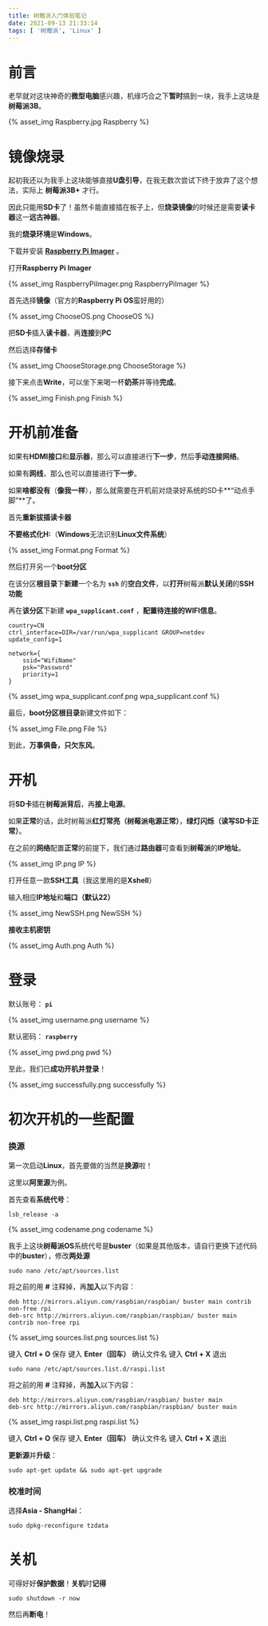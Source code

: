 ```yaml
---
title: 树莓派入门体验笔记
date: 2021-09-13 21:33:14
tags: [ '树莓派', 'Linux' ]
---
```


# 前言
老早就对这块神奇的**微型电脑**感兴趣，机缘巧合之下**暂时**搞到一块，我手上这块是**树莓派3B**。

{% asset_img Raspberry.jpg Raspberry %}

# 镜像烧录
起初我还以为我手上这块能够直接**U盘引导**，在我无数次尝试下终于放弃了这个想法，实际上 **树莓派3B+** 才行。

因此只能用**SD卡**了！虽然卡能直接插在板子上，但**烧录镜像**的时候还是需要**读卡器**这一**远古神器**。

我的**烧录环境**是**Windows**。

下载并安装 **[Raspberry Pi Imager](https://www.raspberrypi.org/software/)** 。

打开**Raspberry Pi Imager**

{% asset_img RaspberryPiImager.png RaspberryPiImager %}

首先选择**镜像**（官方的**Raspberry Pi OS**蛮好用的）

{% asset_img ChooseOS.png ChooseOS %}

把**SD卡**插入**读卡器**，再**连接**到**PC**

然后选择**存储卡**

{% asset_img ChooseStorage.png ChooseStorage %}

接下来点击**Write**，可以坐下来喝一杯**奶茶**并等待**完成**。

{% asset_img Finish.png Finish %}

# 开机前准备
如果有**HDMI接口**和**显示器**，那么可以直接进行**下一步**，然后**手动连接网络**。

如果有**网线**，那么也可以直接进行**下一步**。

如果**啥都没有**（**像我一样**），那么就需要在开机前对烧录好系统的SD卡**“动点手脚”**了。

首先**重新拔插读卡器**

**不要格式化H:**（**Windows**无法识别**Linux文件系统**）

{% asset_img Format.png Format %}

然后打开另一个**boot分区**

在该分区**根目录**下**新建**一个名为 **`ssh`** 的**空白文件**，以**打开**树莓派**默认关闭**的**SSH功能**

再在**该分区**下新建 **`wpa_supplicant.conf`** ，**配置待连接的WIFI信息**。

```
country=CN
ctrl_interface=DIR=/var/run/wpa_supplicant GROUP=netdev
update_config=1

network={
    ssid="WifiName"
    psk="Password"
    priority=1
}
```

{% asset_img wpa_supplicant.conf.png wpa_supplicant.conf %}

最后，**boot分区根目录**新建文件如下：

{% asset_img File.png File %}

到此，**万事俱备，只欠东风**。

# 开机
将**SD卡**插在**树莓派背后**，再**接上电源**。

如果**正常**的话，此时树莓派**红灯常亮（树莓派电源正常）**，**绿灯闪烁（读写SD卡正常）**。

在之前的**网络**配置**正常**的前提下，我们通过**路由器**可查看到**树莓派**的**IP地址**。

{% asset_img IP.png IP %}

打开任意一款**SSH工具**（我这里用的是**Xshell**）

输入相应**IP地址**和**端口（默认22）**

{% asset_img NewSSH.png NewSSH %}

**接收主机密钥**

{% asset_img Auth.png Auth %}

# 登录

默认账号： **`pi`**

{% asset_img username.png username %}

默认密码： **`raspberry`**

{% asset_img pwd.png pwd %}

至此，我们已**成功开机并登录**！

{% asset_img successfully.png successfully %}

# 初次开机的一些配置

### 换源
第一次启动**Linux**，首先要做的当然是**换源**啦！

这里以**阿里源**为例。

首先查看**系统代号**：

```
lsb_release -a
```

{% asset_img codename.png codename %}

我手上这块**树莓派OS**系统代号是**buster**（如果是其他版本，请自行更换下述代码中的**buster**），修改**两处源**

```
sudo nano /etc/apt/sources.list
```

将之前的用 **#** 注释掉，再**加入**以下内容：

```
deb http://mirrors.aliyun.com/raspbian/raspbian/ buster main contrib non-free rpi
deb-src http://mirrors.aliyun.com/raspbian/raspbian/ buster main contrib non-free rpi
```

{% asset_img sources.list.png sources.list %}

键入 **Ctrl + O** 保存
键入 **Enter（回车）** 确认文件名
键入 **Ctrl + X** 退出

```
sudo nano /etc/apt/sources.list.d/raspi.list
```

将之前的用 **#** 注释掉，再**加入**以下内容：

```
deb http://mirrors.aliyun.com/raspbian/raspbian/ buster main
deb-src http://mirrors.aliyun.com/raspbian/raspbian/ buster main
```

{% asset_img raspi.list.png raspi.list %}

键入 **Ctrl + O** 保存
键入 **Enter（回车）** 确认文件名
键入 **Ctrl + X** 退出

**更新源**并**升级**：

```
sudo apt-get update && sudo apt-get upgrade
```

### 校准时间
选择**Asia - ShangHai**：

```
sudo dpkg-reconfigure tzdata
```

# 关机
可得好好**保护数据**！**关机**时**记得**

```
sudo shutdown -r now
```

然后再**断电**！